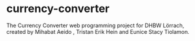 # currency-converter

The Currency Converter web programming project for DHBW Lörrach, created by Mihabat Aeido , Tristan Erik Hein and Eunice Stacy Tiolamon.
